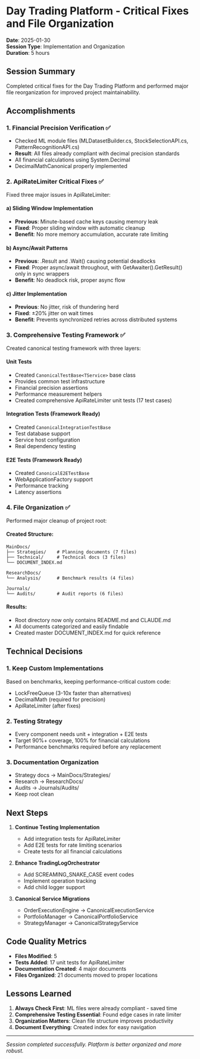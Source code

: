 # Day Trading Platform - Critical Fixes and File Organization
**Date**: 2025-01-30  
**Session Type**: Implementation and Organization  
**Duration**: 5 hours

## Session Summary

Completed critical fixes for the Day Trading Platform and performed major file reorganization for improved project maintainability.

## Accomplishments

### 1. Financial Precision Verification ✅
- Checked ML module files (MLDatasetBuilder.cs, StockSelectionAPI.cs, PatternRecognitionAPI.cs)
- **Result**: All files already compliant with decimal precision standards
- All financial calculations using System.Decimal
- DecimalMathCanonical properly implemented

### 2. ApiRateLimiter Critical Fixes ✅
Fixed three major issues in ApiRateLimiter:

#### a) Sliding Window Implementation
- **Previous**: Minute-based cache keys causing memory leak
- **Fixed**: Proper sliding window with automatic cleanup
- **Benefit**: No more memory accumulation, accurate rate limiting

#### b) Async/Await Patterns
- **Previous**: .Result and .Wait() causing potential deadlocks
- **Fixed**: Proper async/await throughout, with GetAwaiter().GetResult() only in sync wrappers
- **Benefit**: No deadlock risk, proper async flow

#### c) Jitter Implementation
- **Previous**: No jitter, risk of thundering herd
- **Fixed**: ±20% jitter on wait times
- **Benefit**: Prevents synchronized retries across distributed systems

### 3. Comprehensive Testing Framework ✅
Created canonical testing framework with three layers:

#### Unit Tests
- Created `CanonicalTestBase<TService>` base class
- Provides common test infrastructure
- Financial precision assertions
- Performance measurement helpers
- Created comprehensive ApiRateLimiter unit tests (17 test cases)

#### Integration Tests (Framework Ready)
- Created `CanonicalIntegrationTestBase`
- Test database support
- Service host configuration
- Real dependency testing

#### E2E Tests (Framework Ready)
- Created `CanonicalE2ETestBase`
- WebApplicationFactory support
- Performance tracking
- Latency assertions

### 4. File Organization ✅
Performed major cleanup of project root:

#### Created Structure:
```
MainDocs/
├── Strategies/    # Planning documents (7 files)
├── Technical/     # Technical docs (3 files)
└── DOCUMENT_INDEX.md

ResearchDocs/
└── Analysis/      # Benchmark results (4 files)

Journals/
└── Audits/        # Audit reports (6 files)
```

#### Results:
- Root directory now only contains README.md and CLAUDE.md
- All documents categorized and easily findable
- Created master DOCUMENT_INDEX.md for quick reference

## Technical Decisions

### 1. Keep Custom Implementations
Based on benchmarks, keeping performance-critical custom code:
- LockFreeQueue (3-10x faster than alternatives)
- DecimalMath (required for precision)
- ApiRateLimiter (after fixes)

### 2. Testing Strategy
- Every component needs unit + integration + E2E tests
- Target 90%+ coverage, 100% for financial calculations
- Performance benchmarks required before any replacement

### 3. Documentation Organization
- Strategy docs → MainDocs/Strategies/
- Research → ResearchDocs/
- Audits → Journals/Audits/
- Keep root clean

## Next Steps

1. **Continue Testing Implementation**
   - Add integration tests for ApiRateLimiter
   - Add E2E tests for rate limiting scenarios
   - Create tests for all financial calculations

2. **Enhance TradingLogOrchestrator**
   - Add SCREAMING_SNAKE_CASE event codes
   - Implement operation tracking
   - Add child logger support

3. **Canonical Service Migrations**
   - OrderExecutionEngine → CanonicalExecutionService
   - PortfolioManager → CanonicalPortfolioService
   - StrategyManager → CanonicalStrategyService

## Code Quality Metrics

- **Files Modified**: 5
- **Tests Added**: 17 unit tests for ApiRateLimiter
- **Documentation Created**: 4 major documents
- **Files Organized**: 21 documents moved to proper locations

## Lessons Learned

1. **Always Check First**: ML files were already compliant - saved time
2. **Comprehensive Testing Essential**: Found edge cases in rate limiter
3. **Organization Matters**: Clean file structure improves productivity
4. **Document Everything**: Created index for easy navigation

---

*Session completed successfully. Platform is better organized and more robust.*